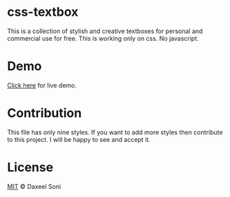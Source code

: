 css-textbox
===========
This is a collection of stylish and creative textboxes for personal and commercial use for free.
This is working only on css. No javascript.

Demo
====
<a href="http://daxeel.net46.net/" target="_blank">Click here</a> for live demo.

Contribution
============
This file has only nine styles. If you want to add more styles then contribute to this project. I will be happy to see and accept it.

License
=======
<a href="http://opensource.org/licenses/MIT" target="_blank">MIT</a> © Daxeel Soni
